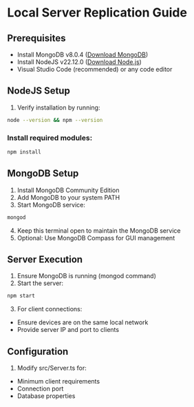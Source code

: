 # Local Server Replication Guide

## Prerequisites
- Install MongoDB v8.0.4 ([Download MongoDB](https://www.mongodb.com/docs/manual/installation/))
- Install NodeJS v22.12.0 ([Download Node.js](https://nodejs.org/en))
- Visual Studio Code (recommended) or any code editor

## NodeJS Setup
1. Verify installation by running:
```bash
node --version && npm --version
```
### Install required modules:
```bash
npm install
```
## MongoDB Setup
1. Install MongoDB Community Edition
2. Add MongoDB to your system PATH
3. Start MongoDB service:
```bash
mongod
```
4. Keep this terminal open to maintain the MongoDB service
5. Optional: Use MongoDB Compass for GUI management

## Server Execution
1. Ensure MongoDB is running (mongod command)
2. Start the server:
```bash
npm start
```
3. For client connections:
- Ensure devices are on the same local network
- Provide server IP and port to clients

## Configuration
1. Modify src/Server.ts for:
- Minimum client requirements
- Connection port
- Database properties

